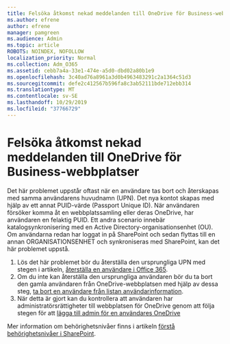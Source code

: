 ```yaml
---
title: Felsöka åtkomst nekad meddelanden till OneDrive för Business-webbplatser
ms.author: efrene
author: efrene
manager: pamgreen
ms.audience: Admin
ms.topic: article
ROBOTS: NOINDEX, NOFOLLOW
localization_priority: Normal
ms.collection: Adm_O365
ms.assetid: cebb7a4a-33e1-474e-a5d0-dbd02a80b1e9
ms.openlocfilehash: 3c40ad76a8961a3d0b4963483291c2a1364c51d3
ms.sourcegitcommit: defe2c412567b596fa8c3ab52111bde712ebb314
ms.translationtype: MT
ms.contentlocale: sv-SE
ms.lasthandoff: 10/29/2019
ms.locfileid: "37766729"
---
```

# <a name="troubleshooting-access-denied-messages-to-onedrive-for-business-sites"></a>Felsöka åtkomst nekad meddelanden till OneDrive för Business-webbplatser

Det här problemet uppstår oftast när en användare tas bort och återskapas med samma användarens huvudnamn (UPN). Det nya kontot skapas med hjälp av ett annat PUID-värde (Passport Unique ID). När användaren försöker komma åt en webbplatssamling eller deras OneDrive, har användaren en felaktig PUID. Ett andra scenario innebär katalogsynkronisering med en Active Directory-organisationsenhet (OU). Om användarna redan har loggat in på SharePoint och sedan flyttas till en annan ORGANISATIONSENHET och synkroniseras med SharePoint, kan det här problemet uppstå.

1. Lös det här problemet bör du återställa den ursprungliga UPN med stegen i artikeln, [återställa en användare i Office 365](https://docs.microsoft.com/office365/admin/add-users/restore-user?view=o365-worldwide).
2. Om du inte kan återställa den ursprungliga användaren bör du ta bort den gamla användaren från OneDrive-webbplatsen med hjälp av dessa steg, [ta bort en användare från listan användarinformation](). 
3. När detta är gjort kan du kontrollera att användaren har administratörsrättigheter till webbplatsen för OneDrive genom att följa stegen för att [lägga till admin för en användares OneDrive](https://docs.microsoft.com/sharepoint/manage-user-profiles?redirectSourcePath=%252fen-us%252farticle%252fmanage-user-profiles-in-the-sharepoint-admin-center-494bec9c-6654-41f0-920f-f7f937ea9723#add-and-remove-admins-for-a-users-onedrive)

Mer information om behörighetsnivåer finns i artikeln [förstå behörighetsnivåer i SharePoint](https://docs.microsoft.com/sharepoint/understanding-permission-levels).
